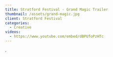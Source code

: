 ```yaml
---
title: Stratford Festival - Grand Magic Trailer
thumbnail: /assets/grand-magic.jpg
client: Stratford Festival
categories:
  - Creative
videos:
  - https://www.youtube.com/embed/dBPUfoPzHTc
---
```

.

